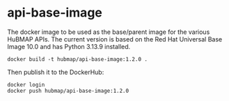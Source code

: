 # api-base-image

The docker image to be used as the base/parent image for the various HuBMAP APIs. The current version is based on the Red Hat Universal Base Image 10.0 and has Python 3.13.9 installed.

````
docker build -t hubmap/api-base-image:1.2.0 .
````

Then publish it to the DockerHub:

````
docker login
docker push hubmap/api-base-image:1.2.0
````
